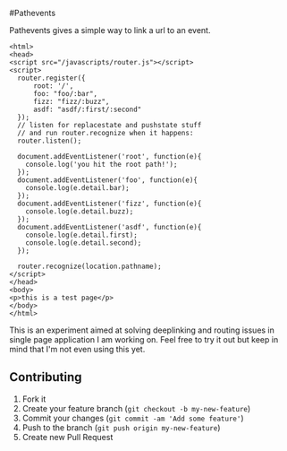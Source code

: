 #Pathevents

Pathevents gives a simple way to link a url to an event.

    <html>
    <head>
    <script src="/javascripts/router.js"></script>
    <script>
      router.register({
          root: '/',
          foo: "foo/:bar",
          fizz: "fizz/:buzz",
          asdf: "asdf/:first/:second"
      });
      // listen for replacestate and pushstate stuff
      // and run router.recognize when it happens:
      router.listen();

      document.addEventListener('root', function(e){
        console.log('you hit the root path!');
      });
      document.addEventListener('foo', function(e){
        console.log(e.detail.bar);
      });
      document.addEventListener('fizz', function(e){
        console.log(e.detail.buzz);
      });
      document.addEventListener('asdf', function(e){
        console.log(e.detail.first);
        console.log(e.detail.second);
      });

      router.recognize(location.pathname);
    </script>
    </head>
    <body>
    <p>this is a test page</p>
    </body>
    </html>

This is an experiment aimed at solving deeplinking and routing issues in
single page application I am working on. Feel free to try it out but
keep in mind that I'm not even using this yet.

## Contributing

1. Fork it
2. Create your feature branch (`git checkout -b my-new-feature`)
3. Commit your changes (`git commit -am 'Add some feature'`)
4. Push to the branch (`git push origin my-new-feature`)
5. Create new Pull Request
